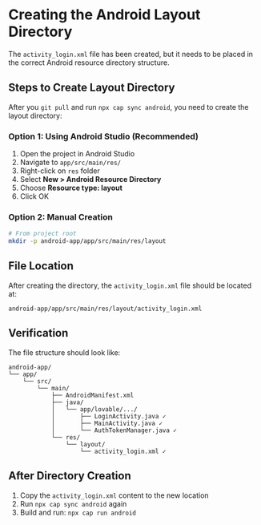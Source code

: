 # Creating the Android Layout Directory

The `activity_login.xml` file has been created, but it needs to be placed in the correct Android resource directory structure.

## Steps to Create Layout Directory

After you `git pull` and run `npx cap sync android`, you need to create the layout directory:

### Option 1: Using Android Studio (Recommended)
1. Open the project in Android Studio
2. Navigate to `app/src/main/res/`
3. Right-click on `res` folder
4. Select **New > Android Resource Directory**
5. Choose **Resource type: layout**
6. Click OK

### Option 2: Manual Creation
```bash
# From project root
mkdir -p android-app/app/src/main/res/layout
```

## File Location

After creating the directory, the `activity_login.xml` file should be located at:
```
android-app/app/src/main/res/layout/activity_login.xml
```

## Verification

The file structure should look like:
```
android-app/
└── app/
    └── src/
        └── main/
            ├── AndroidManifest.xml
            ├── java/
            │   └── app/lovable/.../
            │       ├── LoginActivity.java ✓
            │       ├── MainActivity.java ✓
            │       └── AuthTokenManager.java ✓
            └── res/
                └── layout/
                    └── activity_login.xml ✓
```

## After Directory Creation

1. Copy the `activity_login.xml` content to the new location
2. Run `npx cap sync android` again
3. Build and run: `npx cap run android`
